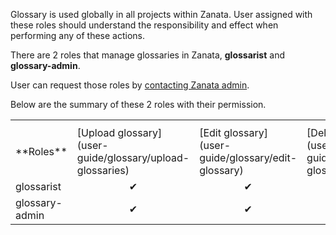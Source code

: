 <p>
    Glossary is used globally in all projects within Zanata. User assigned with these roles should understand the
    responsibility and effect when performing any of these actions.
</p>


There are 2 roles that manage glossaries in Zanata,  **glossarist** and **glossary-admin**.

User can request those roles by [contacting Zanata admin](user-guide/admin/contact-admin).

Below are the summary of these 2 roles with their permission.
<table>
    <th>
        <tr>
            <td>**Roles**</td>
            <td>[Upload glossary](user-guide/glossary/upload-glossaries)</td>
            <td>[Edit glossary](user-guide/glossary/edit-glossary)</td>
            <td>[Delete glossary](user-guide/glossary/delete-glossary)</td>
        </tr>
    </th>
    <tr>
        <td>glossarist</td>
        <td style="text-align:center">&#10004;</td>
        <td style="text-align:center">&#10004;</td>
        <td style="text-align:center">&#10006;</td>
    </tr>
    <tr>
        <td>glossary-admin</td>
        <td style="text-align:center">&#10004;</td>
        <td style="text-align:center">&#10004;</td>
        <td style="text-align:center">&#10004;</td>
    </tr>
</table>
